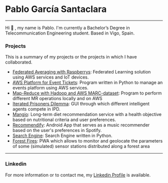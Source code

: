 # Pablo García Santaclara
-------------
Hi 👋 , my name is Pablo. I'm currently a Bachelor’s Degree in Telecommunication Engineering student. Based in Vigo, Spain.

 ### Projects
This is a summary of my projects or the projects in which I have collaborated.
   
- [Federated Averaging with Raspberrys](https://github.com/pablogarciastc/FederatedAveraging-with-Raspberrys): Federated Learning solution using AWS services and IoT devices.
- [AWS Platform for Event Tickets](https://github.com/pablogarciastc/AWS-Platform-for-event-tickets): Program written in Python to manage an events platform using AWS services.
- [Map-Reduce with Hadoop and AWS MARC-dataset](https://github.com/pablogarciastc/Hadoop-MR-for-AWS-MARC-dataset): Program to perform different MR operations locally and on AWS
- [Iterated Prisoners Dilemma](https://github.com/pablogarciastc/Iterated-Prisoners-Dilemma): GUI through which different intelligent agents compete in IPD.
- [Mangio](https://github.com/Shenia23/mangio): Long-term diet recommendation service with a health objective based on nutritional criteria and user preferences.
- [Recommendify](https://github.com/pablogarciastc/Recommendify): Android App that serves as a music recommender based on the user's preferences in Spotify.
- [Search Engine](https://github.com/pablogarciastc/SearchEngine): Search Engine written in Python.
- [Forest Fires](https://github.com/pablogarciastc/ForestFires): PWA which allows to monitor and geolocate the parameters of some (simulated) sensor stations distributed along a forest area

----
### Linkedin
For more information or to contact me, my [Linkedin Profile](https://www.linkedin.com/in/pablo-garc%C3%ADa-santaclara/) is available. 
